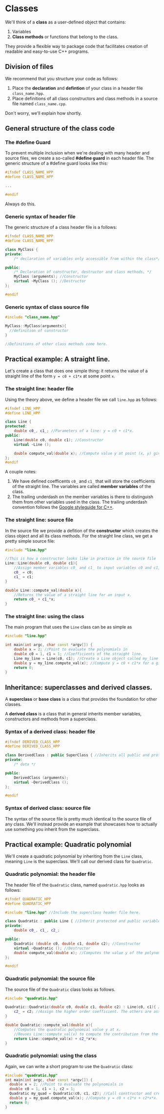# Classes

We'll think of a **class** as a user-defined object that contains:
1. Variables
2. **Class methods** or functions that belong to the class.

They provide a flexible way to package code that facilitates creation of readable and easy-to-use C++ programs.

## Division of files

We recommend that you structure your code as follows:
1. Place the **declaration** and **defintion** of your class in a header file `class_name.hpp`.
2. Place definitions of all class constructors and class methods in a source file named `class_name.cpp`.

Don't worry, we'll explain how shortly.


## General structure of the class code

### The #define Guard

To prevent multiple inclusion when we're dealing with many header and source files, we create a so-called **#define guard** in each header file. The generic structure of a #define guard looks like this:

```c++
#ifndef CLASS_NAME_HPP
#define CLASS_NAME_HPP

...

#endif
```
Always do this.

### Generic syntax of header file


The generic structure of a class header file is a follows:

```c++
#ifndef CLASS_NAME_HPP   
#define CLASS_NAME_HPP

class MyClass {
private:
    /* declaration of variables only accessible from within the class*/

public:
    /* Declaration of constructor, destructor and class methods. */
    MyClass (arguments); //Constructor
    virtual ~MyClass (); //Destructor
};

#endif
```


### Generic syntax of class source file

```c++
#include "class_name.hpp"

MyClass::MyClass(arguments){
  //definition of constructor
}

//Definitions of other class methods come here.
```


## Practical example: A straight line.

Let's create a class that does one simple thing: it returns the value of a straight line of the form `y = c0 + c1*x` at some point `x`.

### The straight line: header file

Using the theory above, we define a header file we call `line.hpp` as follows:

```c++
#ifndef LINE_HPP
#define LINE_HPP

class Line {
protected:
    double c0_, c1_; //Parameters of a line: y = c0 + c1*x.
public:
    Line(double c0, double c1); //Constructor
    virtual ~Line ();

    double compute_val(double x); //Compute value y at point (x, y) given x.
};
#endif
```

A couple notes:
1. We have defined coefficents `c0_` and `c1_` that will store the coefficients of the straight line. The variables are called **member variables** of the class.
2. The trailing underdash on the member variables is there to distinguish them from other variables used in the class. The trailing underdash convention follows the [Google styleguide for C++](https://google.github.io/styleguide/cppguide.html).

### The straight line: source file

In the source file we provide a defition of the **constructor** which creates the class object and all its class methods. For the straight line class, we get a pretty simple source file:

```c++
#include "line.hpp"

//This is how a constructor looks like in practice in the source file
Line::Line(double c0, double c1){
    //Assign member variables c0_ and c1_ to input variables c0 and c1, respectively.
    c0_ = c0;
    c1_ = c1;
}

double Line::compute_val(double x){
    //Returns the value of a straight line for an input x.
    return c0_ + c1_*x;
}
```

### The straight line: using the class
The main program that uses the `Line` class can be as simple as

```c++
#include "line.hpp"

int main(int argc, char const *argv[]) {
    double x = 2; //Point to evaluate the polynomials in
    double c0 = 1, c1 = 1; //Coefficients of the straight line.
    Line my_line = Line(c0, c1); //Create a Line object called my_line
    double y = my_line.compute_val(x); //Compute y = c0 + c1*x for a given x.
    return 0;
}
```


## Inheritance: superclasses and derived classes.

A **superclass** or **base class** is a class that provides the foundation for other classes.

A **derived class** is a class that in general inherits member variables, constructors and methods from a superclass.

### Syntax of a derived class: header file

```c++
#ifndef DERIVED_CLASS_HPP
#define DERIVED_CLASS_HPP

class DerivedClass : public SuperClass { //Inherits all public and protected from SuperClass
private:
    /* data */

public:
    DerivedClass (arguments);
    virtual ~DerivedClass ();
};

#endif
```

### Syntax of derived class: source file

The syntax of the source file is pretty much identical to the source file of any class. We'll instead provide an example that showcases how to actually use something you inherit from the superclass.


## Practical example: Quadratic polynomial

We'll create a quadratic polynomial by inheriting from the `Line` class, meaning `Line` is the superclass. We'll call our derived class for `Quadratic`.

### Quadratic polynomial: the header file

The header file of the `Quadratic` class, named `quadratic.hpp` looks as follows:

```c++
#ifndef QUADRATIC_HPP
#define QUADRATIC_HPP

#include "line.hpp" //Include the superclass header file here.

class Quadratic : public Line { //Inherit protected and public variables, constructors and methods from Line.
private:
    double c0_, c1_, c2_;

public:
    Quadratic (double c0, double c1, double c2); //Constructor
    virtual ~Quadratic (); //Destructor
    double compute_val(double x); //Computes the value y of the polynomial
};

#endif
```

### Quadratic polynomial: the source file

The source file of the `Quadratic` class looks as follows.

```c++
#include "quadratic.hpp"

Quadratic::Quadratic(double c0, double c1, double c2) : Line(c0, c1){ //Here we reuse the constructor of the Line class. Note the syntax!
    c2_ = c2; //Assign the higher order coefficient. The others are assigned in Line(c0,c1).
}

double Quadratic::compute_val(double x){
    //Computes the quadratic polynomial value y at x.
    //Reuses Line::compute_val(x) to compute the contribution from the straight line and tacks on the quadratic explicitly.
    return Line::compute_val(x) + c2_*x*x;
}
```

### Quadratic polynomial: using the class
Again, we can write a short program to use the `Quadratic` class:

```c++
#include "quadratic.hpp"
int main(int argc, char const *argv[]) {
  double x = 2; //Point to evaluate the polynomials in
  double c0 = 1, c1 = 1, c2 = 1;
  Quadratic my_quad = Quadratic(c0, c1, c2); //Call constructor and create Quadratic object my_quad.
  double y = my_quad.compute_val(x); //Compute y = c0 + c1*x + c2*x*x.
  return 0;
}
```
